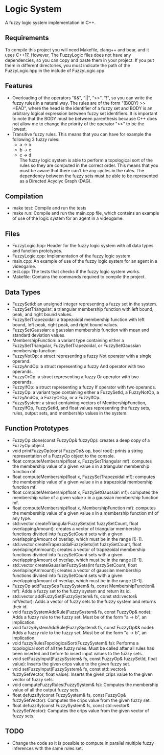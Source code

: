 # Logic System
A fuzzy logic system implementation in C++.

## Requirements
To compile this project you will need Makefile, clang++ and bear, and it uses C++17. However, The FuzzyLogic files does not have any dependencies, so you can copy and paste them in your project. If you put them in different directories, you must indicate the path of the FuzzyLogic.hpp in the include of FuzzyLogic.cpp

## Features
- Overloading of the operators "&&", "||", ">>", "!", so you can write the fuzzy rules in a natural way. The rules are of the form "(BODY) >> HEAD", where the head is the identifier of a fuzzy set and BODY is an arbitrary logical expression between fuzzy set identifiers. It is important to note that the BODY must be between parenthesis because C++ does not allow me to change the priority of the operator ">>" to be the lowest.
- Transitive fuzzy rules. This means that you can have for example the following 3 fuzzy rules:
	- a -> b
	- b -> c
	- c -> d <br>
The fuzzy logic system is able to perform a topological sort of the rules so they are computed in the correct order. This means that you must be aware that there can't be any cycles in the rules. The dependency between the fuzzy sets must be able to be represented as a Directed Acyclyc Graph (DAG).

## Compilation
- make test: Compile and run the tests
- make run: Compile and run the main.cpp file, which contains an example of use of the logic system for an agent in a videogame.

## Files
- FuzzyLogic.hpp: Header for the fuzzy logic system with all data types and function prototypes.
- FuzzyLogic.cpp: Implementation of the fuzzy logic system.
- main.cpp: An example of use of the fuzzy logic system for an agent in a videogame. 
- test.cpp: The tests that checks if the fuzzy logic system works.
- Makefile: Contains the commands required to compile the project.

## Data Types
- FuzzySetId: an unsigned integer representing a fuzzy set in the system.
- FuzzySetTriangular: a triangular membership function with left bound, peak, and right bound values.
- FuzzySetTrapezoidal: a trapezoidal membership function with left bound, left peak, right peak, and right bound values.
- FuzzySetGaussian: a gaussian membership function with mean and standard deviation values.
- MembershipFunction: a variant type containing either a FuzzySetTriangular, FuzzySetTrapezoidal, or FuzzySetGaussian membership function.
- FuzzyNotOp: a struct representing a fuzzy Not operator with a single operand.
- FuzzyAndOp: a struct representing a fuzzy And operator with two operands.
- FuzzyOrOp: a struct representing a fuzzy Or operator with two operands.
- FuzzyIfOp: a struct representing a fuzzy If operator with two operands.
- FuzzyOp: a variant type containing either a FuzzySetId, a FuzzyNotOp, a FuzzyAndOp, a FuzzyOrOp, or a FuzzyIfOp.
- FuzzySystem: a struct containing vectors of MembershipFunction, FuzzyIfOp, FuzzySetId, and float values representing the fuzzy sets, rules, output sets, and membership values in the system.

## Function Prototypes
- FuzzyOp clone(const FuzzyOp& fuzzyOp): creates a deep copy of a FuzzyOp object.
- void printFuzzyOp(const FuzzyOp& op, bool root): prints a string representation of a FuzzyOp object to the console.
- float computeMembership(float x, FuzzySetTriangular mf): computes the membership value of a given value x in a triangular membership function mf.
- float computeMembership(float x, FuzzySetTrapezoidal mf): computes the membership value of a given value x in a trapezoidal membership function mf.
- float computeMembership(float x, FuzzySetGaussian mf): computes the membership value of a given value x in a gaussian membership function mf.
- float computeMembership(float x, MembershipFunction mf): computes the membership value of a given value x in a membership function mf of any type.
- std::vector<MembershipFunction> createTriangularFuzzySets(int fuzzySetCount, float overlappingAmount): creates a vector of triangular membership functions divided into fuzzySetCount sets with a given overlappingAmount of overlap, which must be in the range [0-1].
- std::vector<MembershipFunction> createTrapezoidalFuzzySets(int fuzzySetCount, float overlapingAmmount); creates a vector of trapezoidal membership functions divided into fuzzySetCount sets with a given overlappingAmount of overlap, which must be in the range [0-1].
- std::vector<MembershipFunction> createGaussianFuzzySets(int fuzzySetCount, float overlapingAmmount); creates a vector of gaussian membership functions divided into fuzzySetCount sets with a given overlappingAmount of overlap, which must be in the range [0-1].
- FuzzyOp addFuzzySet(FuzzySystem& fs, const MembershipFunction& mf): Adds a fuzzy set to the fuzzy system and return its id.
- std::vector<FuzzyOp> addFuzzySet(FuzzySystem& fs, const std::vector<MembershipFunction>& mfVector): Adds a vector of fuzzy sets to the fuzzy system and returns their id.
- void fuzzySystemAddRule(FuzzySystem& fs, const FuzzyOp& node): Adds a fuzzy rule to the fuzzy set. Must be of the form "a -> b", an implication.
- void fuzzySystemAddRule(FuzzySystem& fs, const FuzzyOp&& node): Adds a fuzzy rule to the fuzzy set. Must be of the form "a -> b", an implication.
- void fuzzyRulesTopologicalSort(FuzzySystem& fs): Performs a topological sort of all the fuzzy rules. Must be called after all rules has been inserted and before to insert input values to the fuzzy sets.
- void setFuzzyInput(FuzzySystem& fs, const FuzzyOp& fuzzySetId, float value): Inserts the given crips value to the given fuzzy set.
- void setFuzzyInput(FuzzySystem& fs, const std::vector<FuzzyOp>& fuzzySetVector, float value): Inserts the given crips value to the given vector of fuzzy sets.
- void computeFuzzyRules(FuzzySystem& fs): Computes the membership value of all the output fuzzy sets.
- float defuzzify(const FuzzySystem& fs, const FuzzyOp& fuzzySetVector): Computes the crips value from the given fuzzy set.
- float defuzzify(const FuzzySystem& fs, const std::vector<FuzzyOp>& fuzzySetVector): Computes the crips value from the given vector of fuzzy sets.


## TODO
- Change the code so it is possible to compute in parallel multiple fuzzy inferences with the same rules set.
